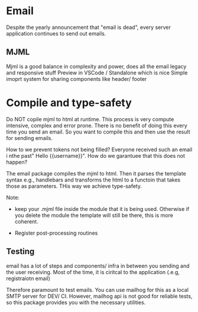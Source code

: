 # Email

Despite the yearly announcement that "email is dead", every server application continues to send out emails.

## MJML

Mjml is a good balance in complexity and power, does all the email legacy and responsive stuff
Preview in VSCode / Standalone which is nice
Simple imoprt system for sharing components like header/ footer

# Compile and type-safety

Do NOT copile mjml to html at runtime. This process is very compute intensive, complex and error prone. There is no benefit of doing this every time you send an email.
So you want to compile this and then use the result for sending emails.

How to we prevent tokens not being filled?
Everyone received such an email i nthe past" Hello {{username}}". How do we garantuee that this does not happen?

The email package compiles the mjml to html. Then it parses the template syntax e.g., handlebars and transforms the html to a functoin that takes those as parameters. THis way we achieve type-safety.

Note:

- keep your .mjml file inside the module that it is being used. Otherwise if you delete the module the template will still be there, this is more coherent.

- Register post-processing routines

## Testing

email has a lot of steps and components/ infra in between you sending and the user receiving. Most of the time, it is ciritcal to the application (.e.g, registraiotn email)

Therefore paramount to test emails.
You can use mailhog for this as a local SMTP server for DEV/ CI.
However, mailhog api is not good for reliable tests, so this package provides you with the necessary utilities.
